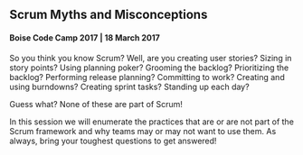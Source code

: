 ## Scrum Myths and Misconceptions
#### Boise Code Camp 2017 | 18 March 2017
So you think you know Scrum? Well, are you creating user stories? Sizing in story points? Using planning poker? Grooming the backlog? Prioritizing the backlog? Performing release planning? Committing to work? Creating and using burndowns? Creating sprint tasks? Standing up each day?

Guess what? None of these are part of Scrum!

In this session we will enumerate the practices that are or are not part of the Scrum framework and why teams may or may not want to use them. As always, bring your toughest questions to get answered!